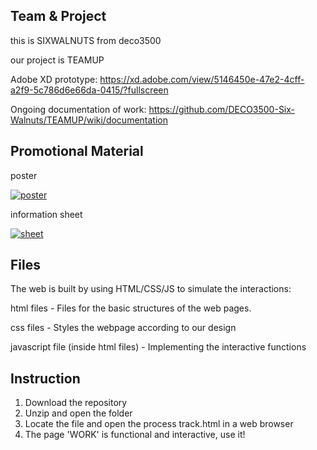 ## Team & Project

this is SIXWALNUTS from deco3500

our project is TEAMUP

Adobe XD prototype: https://xd.adobe.com/view/5146450e-47e2-4cff-a2f9-5c786d6e66da-0415/?fullscreen

Ongoing documentation of work: https://github.com/DECO3500-Six-Walnuts/TEAMUP/wiki/documentation

## Promotional Material

poster 

<a href="https://ibb.co/bdH6Yhn"><img src="https://i.ibb.co/LpQ0Bwf/poster.jpg" alt="poster" border="0" /></a>

information sheet 

<a href="https://ibb.co/qBPZzXm"><img src="https://i.ibb.co/R2V51ZQ/sheet.jpg" alt="sheet" border="0" /></a>

## Files

The web is built by using HTML/CSS/JS to simulate the interactions:

html files - Files for the basic structures of the web pages.

css files - Styles the webpage according to our design

javascript file (inside html files) - Implementing the interactive functions

## Instruction
1. Download the repository
2. Unzip and open the folder
3. Locate the file and open the process track.html in a web browser
4. The page 'WORK' is functional and interactive, use it! 
